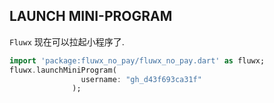 ## LAUNCH MINI-PROGRAM
`Fluwx` 现在可以拉起小程序了.
```dart
import 'package:fluwx_no_pay/fluwx_no_pay.dart' as fluwx;
fluwx.launchMiniProgram(
                username: "gh_d43f693ca31f"
              );

```